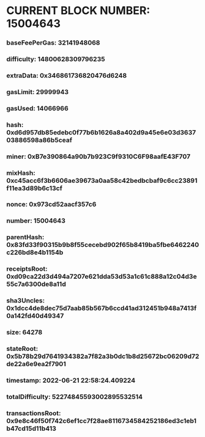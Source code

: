 # CURRENT BLOCK NUMBER: 15004643

### baseFeePerGas: 32141948068
### difficulty: 14800628309796235
### extraData: 0x346861736820476d6248
### gasLimit: 29999943
### gasUsed: 14066966
### hash: 0xd6d957db85edebc0f77b6b1626a8a402d9a45e6e03d363703886598a86b5ceaf
### miner: 0xB7e390864a90b7b923C9f9310C6F98aafE43F707
### mixHash: 0xc45acc6f3b6606ae39673a0aa58c42bedbcbaf9c6cc23891f11ea3d89b6c13cf
### nonce: 0x973cd52aacf357c6
### number: 15004643
### parentHash: 0x83fd33f90315b9b8f55cecebd902f65b8419ba5fbe6462240c226bd8e4b1154b
### receiptsRoot: 0xd09ca22d3d494a7207e621dda53d53a1c61c888a12c04d3e55c7a6300de8a11d
### sha3Uncles: 0x1dcc4de8dec75d7aab85b567b6ccd41ad312451b948a7413f0a142fd40d49347
### size: 64278
### stateRoot: 0x5b78b29d7641934382a7f82a3b0dc1b8d25672bc06209d72de22a6e9ea2f7901
### timestamp: 2022-06-21 22:58:24.409224
### totalDifficulty: 52274845593002895532514
### transactionsRoot: 0x9e8c46f50f742c6ef1cc7f28ae8116734584252186ed3c1eb1b47cd15d11b413
